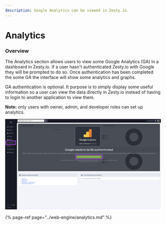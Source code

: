 ```yaml
---
description: Google Analytics can be viewed in Zesty.io.
---
```


# Analytics

### Overview

The Analytics section allows users to view some Google Analytics \(GA\) in a dashboard in Zesty.io. If a user hasn't authenticated Zesty.io with Google they will be prompted to do so. Once authentication has been completed the some GA the interface will show some analytics and graphs. 

GA authentication is optional. It purpose is to simply display some useful information so a user can view the data directly in Zesty.io instead of having to login to another application to view them. 

**Note:** only users with owner, admin, and developer roles can set up analytics.

![Analytics section dashboard.](../../.gitbook/assets/analytics.png)

{% page-ref page="../web-engine/analytics.md" %}


